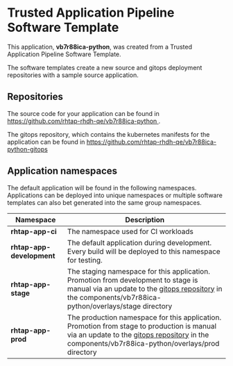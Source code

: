 # Trusted Application Pipeline Software Template

This application, **vb7r88ica-python**, was created from a Trusted Application Pipeline Software Template.

The software templates create a new source and gitops deployment repositories with a sample source application. 

## Repositories

The source code for your application can be found in [https://github.com/rhtap-rhdh-qe/vb7r88ica-python ](https://github.com/rhtap-rhdh-qe/vb7r88ica-python ).
 
The gitops repository, which contains the kubernetes manifests for the application can be found in 
[https://github.com/rhtap-rhdh-qe/vb7r88ica-python-gitops ](https://github.com/rhtap-rhdh-qe/vb7r88ica-python-gitops ) 

## Application namespaces 

The default application will be found in the following namespaces. Applications can be deployed into unique namespaces or multiple software templates can also bet generated into the same group namespaces.  

|  Namespace   |  Description   |  
| -------- | -------- |
| **rhtap-app-ci** | The namespace used for CI workloads |
| **rhtap-app-development** | The default application during development. Every build will be deployed to this namespace for testing. |
| **rhtap-app-stage** | The staging namespace for this application. Promotion from development to stage is manual via an update to the [gitops repository](https://github.com/rhtap-rhdh-qe/vb7r88ica-python-gitops ) in the components/vb7r88ica-python/overlays/stage directory |
| **rhtap-app-prod** | The production namespace for this application. Promotion from stage to production is manual via an update to the [gitops repository](https://github.com/rhtap-rhdh-qe/vb7r88ica-python-gitops ) in the components/vb7r88ica-python/overlays/prod directory |